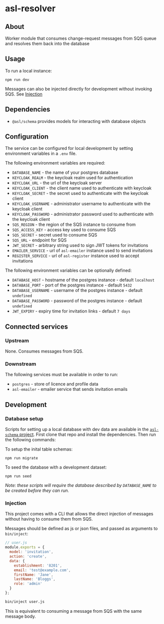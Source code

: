 # asl-resolver

## About

Worker module that consumes change-request messages from SQS queue and resolves them back into the database

## Usage

To run a local instance:

```
npm run dev
```

Messages can also be injected directly for development without invoking SQS. See [Injection](#injection)

## Dependencies

* `@asl/schema` provides models for interacting with database objects

## Configuration

The service can be configured for local development by setting environment variables in a `.env` file.

The following environment variables are required:

* `DATABASE_NAME` - the name of your postgres database
* `KEYCLOAK_REALM` - the keycloak realm used for authentication
* `KEYCLOAK_URL` - the url of the keycloak server
* `KEYCLOAK_CLIENT` - the client name used to authenticate with keycloak
* `KEYCLOAK_SECRET` - the secret used to authenticate with the keycloak client
* `KEYCLOAK_USERNAME` - administrator username to authenticate with the keycloak client
* `KEYCLOAK_PASSWORD` - administrator password used to authenticate with the keycloak client
* `SQS_REGION` - the region of the SQS instance to consume from
* `SQS_ACCESS_KEY` - access key used to consume SQS
* `SQS_SECRET` - secret used to consume SQS
* `SQS_URL` - endpoint for SQS
* `JWT_SECRET` - arbitrary string used to sign JWT tokens for invitations
* `EMAILER_SERVICE` - url of `asl-emailer` instance used to send invitations
* `REGISTER_SERVICE` - url of `asl-register` instance used to accept invitations

The following environment variables can be optionally defined:

* `DATABASE_HOST` - hostname of the postgres instance - default `localhost`
* `DATABASE_PORT` - port of the postgres instance - default `5432`
* `DATABASE_USERNAME` - username of the postgres instance - default `undefined`
* `DATABASE_PASSWORD` - password of the postgres instance - default `undefined`
* `JWT_EXPIRY` - expiry time for invitation links - default `7 days`

## Connected services

### Upstream

None. Consumes messages from SQS.

### Downstream

The following services must be available in order to run:

* `postgres` - store of licence and profile data
* `asl-emailer` - emailer service that sends invitation emails

## Development

### Database setup

Scripts for setting up a local database with dev data are available in the [`asl-schema` project](https://github.com/ukhomeoffice/asl-schema). First clone that repo and install the dependencies. Then run the following commands:

To setup the inital table schemas:

```
npm run migrate
```

To seed the database with a development dataset:

```
npm run seed
```

_Note: these scripts will require the database described by `DATABASE_NAME` to be created before they can run._

### Injection

This project comes with a CLI that allows the direct injection of messages without having to consume them from SQS.

Messages should be defined as js or json files, and passed as arguments to `bin/inject`:

```js
// user.js
module.exports = {
  model: 'invitation',
  action: 'create',
  data: {
    establishment: '8201',
    email: 'test@example.com',
    firstName: 'Jane',
    lastName: 'Bloggs',
    role: 'admin'
  }
};
```

```bash
bin/inject user.js
```

This is equivalent to consuming a message from SQS with the same message body.
